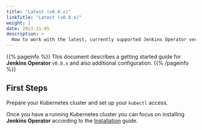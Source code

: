 ```yaml
---
title: "Latest (v0.8.x)"
linkTitle: "Latest (v0.8.x)"
weight: 1
date: 2023-31-05
description: >
  How to work with the latest, currently supported Jenkins Operator version.
---
```


{{% pageinfo %}}
This document describes a getting started guide for **Jenkins Operator** `v0.8.x` and also additional configuration.
{{% /pageinfo %}}

## First Steps

Prepare your Kubernetes cluster and set up your `kubectl` access.

Once you have a running Kubernetes cluster you can focus on installing **Jenkins Operator** according to the
[Installation](/kubernetes-operator/docs/getting-started/latest/installing-the-operator/) guide.
